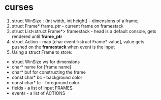 # curses

1. struct WinSize : {int width, int height} - dimensions of a frame;
2. struct Frame* frame_ptr - current frame on framestack
3. struct List<struct Frame*> framestack - head is a default console, gets rendered until **frame_ptr**
4. struct Action - map [char event->struct Frame* value], value gets pushed on the **framestack** when event is the input
5. Using a struct Frame to store:
- struct WinSize ws for dimensions
- char* name for [frame name]
- char* buf for constructing the frame
- const char* bc - background color
- const char* fc - foreground color
- fields - a list of input FRAMES
- events - a list of ACTIONS
  
